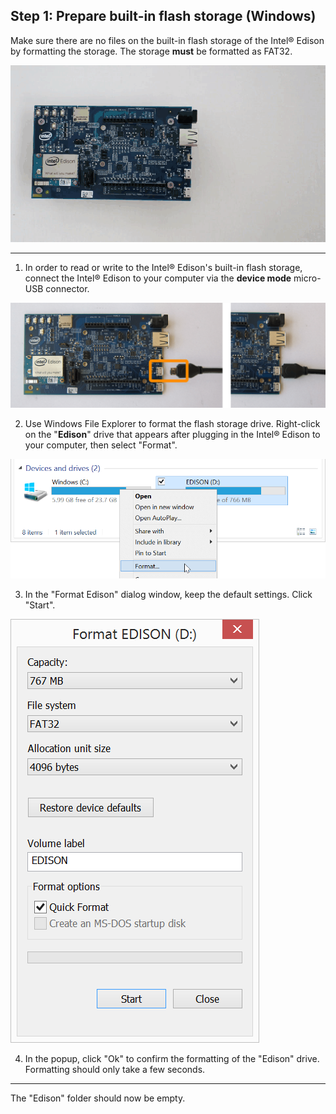 ## Step 1: Prepare built-in flash storage (Windows)

Make sure there are no files on the built-in flash storage of the Intel® Edison by formatting the storage. The storage **must** be formatted as FAT32.

![Animated gif: formatting the Edison flash storage](images/format_storage-windows-animated.gif)

---

1. In order to read or write to the Intel® Edison's built-in flash storage, connect the Intel® Edison to your computer via the **device mode** micro-USB connector.

  ![Micro-USB cable being plugged into the top micro-USB connector](/assembly/arduino_expansion_board/images/device_mode-usb_cable-before_after.png)

2. Use Windows File Explorer to format the flash storage drive. Right-click on the "**Edison**" drive that appears after plugging in the Intel® Edison to your computer, then select "Format".

  ![Right-click and select format](images/windows-format_drive.png)

3. In the "Format Edison" dialog window, keep the default settings. Click "Start".

  ![Format drive default settings](images/windows-format_settings.png)

4. In the popup, click "Ok" to confirm the formatting of the "Edison" drive. 
Formatting should only take a few seconds.

---

The "Edison" folder should now be empty.
